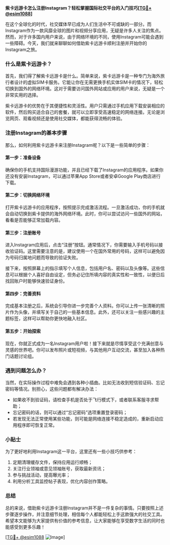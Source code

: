 **紫卡远游卡怎么注册Instagram？轻松掌握国际社交平台的入门技巧[[TG💪+ @esim1088](https://t.me/s/esim1088)]**

在这个全球化的时代，社交媒体早已成为人们生活中不可或缺的一部分。而Instagram作为一款风靡全球的图片和视频分享应用，无疑是许多人关注的焦点。然而，对于许多国内用户来说，由于网络环境的不同，使用Instagram可能会遇到一些障碍。今天，我们就来聊聊如何借助紫卡远游卡顺利注册并开始你的Instagram之旅。

### 什么是紫卡远游卡？

首先，我们得了解紫卡远游卡是什么。简单来说，紫卡远游卡是一种专门为海外旅行者设计的虚拟SIM卡服务。它能让你在无需更换手机实体SIM卡的情况下，轻松切换到国外的网络环境。这对于需要访问国外网站或应用的用户来说，无疑是一个非常实用的选择。

紫卡远游卡的优势在于其便捷性和灵活性。用户只需通过手机应用下载安装相应的软件，然后购买适合自己的套餐，就可以立即享受高速稳定的网络连接。无论是浏览网页、观看视频还是使用社交媒体，都能获得流畅的体验。

### 注册Instagram的基本步骤

那么，如何利用紫卡远游卡来注册Instagram呢？以下是一些简单的步骤：

#### 第一步：准备设备

确保你的手机支持国际漫游功能，并且已经下载了Instagram的应用程序。如果你还没有安装Instagram，可以通过苹果App Store或者安卓Google Play商店进行下载。

#### 第二步：切换网络环境

打开紫卡远游卡的应用程序，按照提示完成激活流程。一旦激活成功，你的手机就会自动切换到紫卡提供的海外网络环境。此时，你可以尝试访问一些国外的网站，看看是否能够正常加载内容。

#### 第三步：注册账号

进入Instagram应用后，点击“注册”按钮。通常情况下，你需要输入手机号码以接收验证码。这里需要注意的是，建议使用一个在国外常用的号码，这样可以避免因为号码归属地问题而导致的验证失败。

接下来，按照屏幕上的指示填写个人信息，包括用户名、密码以及头像等。这些信息可以根据个人喜好自由设定，但务必记住所填内容的真实性和一致性，以便日后找回账户时能够快速验证身份。

#### 第四步：完善资料

完成基本注册之后，系统会引导你进一步完善个人资料。你可以上传一张清晰的照片作为头像，并填写关于自己的一些基本信息。此外，还可以关注一些感兴趣的主题标签，这样可以帮助你更快地融入社区。

#### 第五步：开始探索

现在，你就正式成为一名Instagram用户啦！接下来就是尽情享受这个充满创意与灵感的世界吧。你可以发布照片或短视频，与其他用户互动交流，甚至加入各种热门话题讨论组。

### 遇到问题怎么办？

当然，在实际操作过程中难免会遇到各种小插曲。比如无法收到短信验证码、忘记密码等情况。别担心，这些问题都有解决办法：

- 如果收不到验证码，请检查手机是否处于飞行模式下，或者联系客服寻求帮助；
- 忘记密码的话，则可以通过“忘记密码”选项重置登录密码；
- 若发现无法正常使用某些功能，则可能是网络连接不稳定造成的，重新启动应用程序即可恢复正常。

### 小贴士

为了更好地利用Instagram这一平台，这里还有一些小技巧供参考：

1. 定期清理缓存文件，保持应用运行顺畅；
2. 关注行业领袖或意见领袖账号，获取最新资讯；
3. 参与挑战活动，提高曝光率；
4. 利用分析工具监控帖子表现，优化内容创作策略。

### 总结

总的来说，借助紫卡远游卡注册Instagram并不是一件复杂的事情。只要按照上述步骤逐步操作，并注意细节处理，相信每个人都能轻松上手这款强大的社交工具。希望本文能够为大家提供有价值的参考信息，让大家能够在享受数字生活的同时也能感受到更多乐趣！

[[TG💪+ @esim1088](https://t.me/s/esim1088) ![Image](https://i.postimg.cc/4NQfJmqS/Snipaste-2025-05-13-00-14-12.png)]